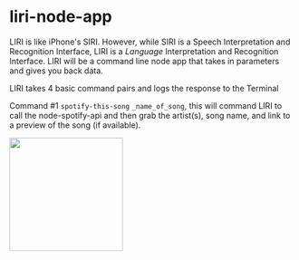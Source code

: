 # liri-node-app
LIRI is like iPhone's SIRI. However, while SIRI is a Speech Interpretation and Recognition Interface, LIRI is a _Language_ Interpretation and Recognition Interface. LIRI will be a command line node app that takes in parameters and gives you back data.

LIRI takes 4 basic command pairs and logs the response to the Terminal

Command #1 `spotify-this-song` `_name_of_song`, this will command LIRI to call the node-spotify-api and then grab  the artist(s), song name, and link to a preview of the song (if available).

<img src="https://media.giphy.com/media/vwQz6tQnjMwSSOdp7x/giphy.gif" width="200" height="200">
